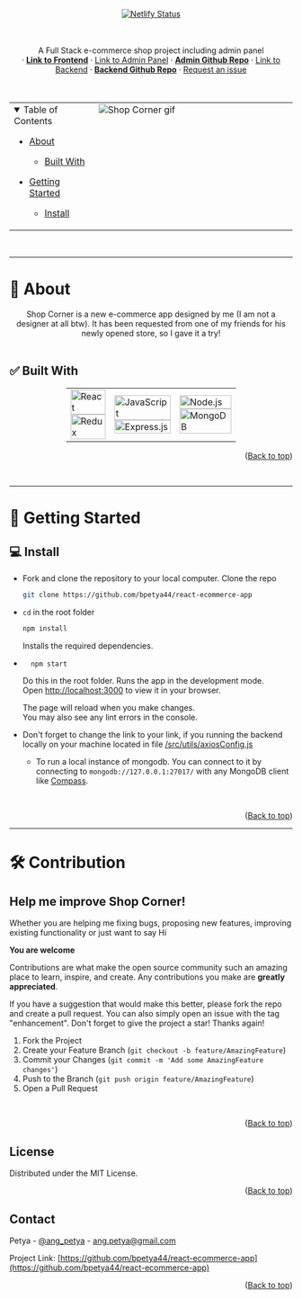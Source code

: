 <div align="center">

[![Netlify Status](https://api.netlify.com/api/v1/badges/440ad5a6-c497-4153-b518-490e0312ec8f/deploy-status)](https://app.netlify.com/sites/shop-corner/deploys)

</div>

<br>
<br>

<div align="center">
  A Full Stack e-commerce shop project including admin panel
  <br/>
  ·
  <a href="https://shop-corner.netlify.app/"><strong>Link to Frontend</strong></a>
  ·
  <a href="https://ecommerce-admin-17ba.onrender.com/">Link to Admin Panel</a>
  ·
  <a href="https://github.com/bpetya44/ecommerce-admin"><strong>Admin Github Repo</strong></a>
  ·
  <a href="https://shop-corner-api.onrender.com/api/">Link to Backend</a>
  ·
  <a href="https://github.com/bpetya44/ecommerce-backend"><strong>Backend Github Repo</strong></a>
  ·
  <a href="https://github.com/bpetya44/react-ecommerce-app/issues">Request an issue</a>
</div>

<br/>
<br/>

<div align="center" id="top">
<table>
  <tr>
    <td valign="top" style="width:30%">
      <details open="open">
  <summary>Table of Contents</summary>

- [About](#-about)
  - [Built With](#-built-with)
- [Getting Started](#-getting-started)

  - [Install](#-install)

    </details>
      </td>
      <td valign="top" style="width:70%"><img src="docs/images/" alt="Shop Corner gif"/></td>
    </tr>
  </table>
  </div>

<br>
<hr>

# 🛒 About

<div align="center">
Shop Corner is a new e-commerce app designed by me (I am not a designer at all btw). It has been requested from one of my friends for his newly opened store,
 so I gave it a try!
</div>

<br/>

## ✅ Built With

<div style="width:60%;margin:0 auto;" align="center">
  <table>
    <tr>
      <td valign="center">
      <img width="100%" title="React" src="https://img.shields.io/badge/React-0e062a?style=for-the-badge&logo=react&logoColor=61DAFB" alt="React"/>
      <img width="100%" title="Redux" src="https://img.shields.io/badge/Redux-593D88?style=for-the-badge&logo=redux&logoColor=white" alt="Redux"/>
      </td>
      <td valign="center">  
      <img width="100%" title="JavaScript" src="https://img.shields.io/badge/JavaScript-F7DF1E?style=for-the-badge&logo=JavaScript&logoColor=white" alt="JavaScript"/>
       <img width="100%" title="Express" src="https://img.shields.io/badge/Express.js-404D59?style=for-the-badge" alt="Express.js"/>
      </td>
      <td valign="center">
       <img width="100%" title="Node.js" src="https://img.shields.io/badge/Node.js-90c53f?style=for-the-badge&logo=node.js&logoColor=white" alt="Node.js"/>
       <img width="100%" title="MongoDB" src="https://img.shields.io/badge/MongoDB-4EA94B?style=for-the-badge&logo=mongodb&logoColor=white" alt="MongoDB"/>
      </td>
    </tr>
  </table>
</div>

<p align="right">(<a href="#top">Back to top</a>)</p>

<br>

<hr>

# 🚀 Getting Started

## 💻 Install

- Fork and clone the repository to your local computer.
  Clone the repo

  ```sh
  git clone https://github.com/bpetya44/react-ecommerce-app
  ```

- `cd` in the root folder

  ```sh
  npm install
  ```

  Installs the required dependencies.

- ```sh
    npm start
  ```

  Do this in the root folder. Runs the app in the development mode.\
   Open [http://localhost:3000](http://localhost:3000) to view it in your browser.

  The page will reload when you make changes.\
   You may also see any lint errors in the console.

- Don't forget to change the link to your link, if you running the backend locally on your machine located in file [/src/utils/axiosConfig.js](https://github.com/bpetya44/react-ecommerce-app/blob/main/src/utils/axiosConfig.js)

  - To run a local instance of mongodb. You can connect to it by connecting to `mongodb://127.0.0.1:27017/` with any MongoDB client like [Compass](https://www.mongodb.com/products/compass).

<br>

<p align="right">(<a href="#top">Back to top</a>)</p>

<hr>

# 🛠️ Contribution

## Help me improve Shop Corner!

Whether you are helping me fixing bugs, proposing new features, improving existing functionality or just want to say Hi

**You are welcome**

Contributions are what make the open source community such an amazing place to learn, inspire, and create. Any contributions you make are **greatly appreciated**.

If you have a suggestion that would make this better, please fork the repo and create a pull request. You can also simply open an issue with the tag "enhancement".
Don't forget to give the project a star! Thanks again!

1. Fork the Project
2. Create your Feature Branch (`git checkout -b feature/AmazingFeature`)
3. Commit your Changes (`git commit -m 'Add some AmazingFeature changes'`)
4. Push to the Branch (`git push origin feature/AmazingFeature`)
5. Open a Pull Request

<br>

<p align="right">(<a href="#top">Back to top</a>)</p>

<!-- LICENSE -->

## License

Distributed under the MIT License.

<p align="right">(<a href="#top">Back to top</a>)</p>

<!-- CONTACT -->

## Contact

Petya - [@ang_petya](https://twitter.com/ang_petya) - ang.petya@gmail.com

Project Link: [https://github.com/bpetya44/react-ecommerce-app](https://github.com/bpetya44/react-ecommerce-app)

<p align="right">(<a href="#top">Back to top</a>)</p>
